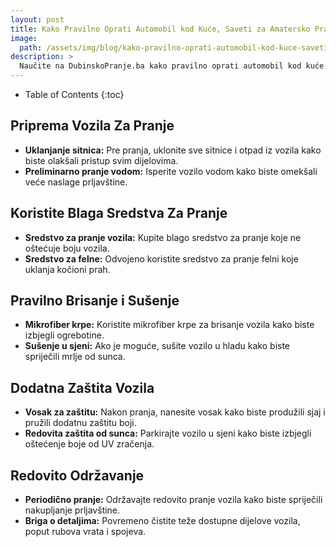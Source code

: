 ```yaml
---
layout: post
title: Kako Pravilno Oprati Automobil kod Kuće, Saveti za Amatersko Pranje
image: 
  path: /assets/img/blog/kako-pravilno-oprati-automobil-kod-kuce-saveti-za-amatersko-pranje_dubinsko-pranje-ba.png
description: >
  Naučite na DubinskoPranje.ba kako pravilno oprati automobil kod kuće. Saveti za amatersko pranje uz minimalnu opremu i očuvanje izgleda vozila.
---
```



- Table of Contents
{:toc}


## Priprema Vozila Za Pranje

- **Uklanjanje sitnica:** Pre pranja, uklonite sve sitnice i otpad iz vozila kako biste olakšali pristup svim dijelovima.
- **Preliminarno pranje vodom:** Isperite vozilo vodom kako biste omekšali veće naslage prljavštine.

## Koristite Blaga Sredstva Za Pranje

- **Sredstvo za pranje vozila:** Kupite blago sredstvo za pranje koje ne oštećuje boju vozila.
- **Sredstvo za felne:** Odvojeno koristite sredstvo za pranje felni koje uklanja kočioni prah.

## Pravilno Brisanje i Sušenje

- **Mikrofiber krpe:** Koristite mikrofiber krpe za brisanje vozila kako biste izbjegli ogrebotine.
- **Sušenje u sjeni:** Ako je moguće, sušite vozilo u hladu kako biste spriječili mrlje od sunca.

## Dodatna Zaštita Vozila

- **Vosak za zaštitu:** Nakon pranja, nanesite vosak kako biste produžili sjaj i pružili dodatnu zaštitu boji.
- **Redovita zaštita od sunca:** Parkirajte vozilo u sjeni kako biste izbjegli oštećenje boje od UV zračenja.

## Redovito Održavanje

- **Periodično pranje:** Održavajte redovito pranje vozila kako biste spriječili nakupljanje prljavštine.
- **Briga o detaljima:** Povremeno čistite teže dostupne dijelove vozila, poput rubova vrata i spojeva.
